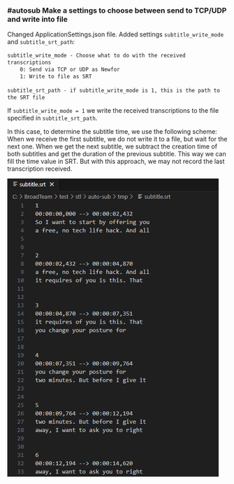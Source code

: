 ### #autosub Make a settings to choose between send to TCP/UDP and write into file

Changed ApplicationSettings.json file. Added settings `subtitle_write_mode` and `subtitle_srt_path`:

```
subtitle_write_mode - Choose what to do with the received transcriptions
    0: Send via TCP or UDP as Newfor
    1: Write to file as SRT

subtitle_srt_path - if subtitle_write_mode is 1, this is the path to the SRT file
```

If `subtitle_write_mode = 1` we write the received transcriptions to the file specified in `subtitle_srt_path`.

In this case, to determine the subtitle time, we use the following scheme:
When we receive the first subtitle, we do not write it to a file, but wait for the next one.
When we get the next subtitle, we subtract the creation time of both subtitles and get the duration of the previous subtitle.
This way we can fill the time value in SRT.
But with this approach, we may not record the last transcription received.

![](../attachments/Screenshot_4938.png)